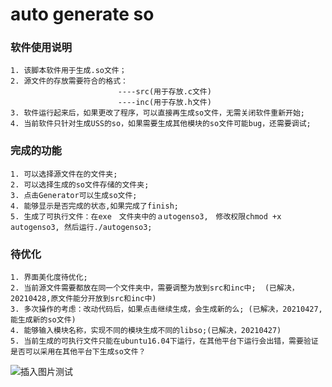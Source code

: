 # auto generate so

### 软件使用说明
    1. 该脚本软件用于生成.so文件；
    2. 源文件的存放需要符合的格式：　
                            ----src(用于存放.c文件)
                            ----inc(用于存放.h文件)
    3. 软件运行起来后，如果更改了程序，可以直接再生成so文件，无需关闭软件重新开始; 
    4. 当前软件只针对生成USS的so，如果需要生成其他模块的so文件可能bug，还需要调试; 
                            

<!-- ## 开发记录(V0.1)   -->
### 完成的功能    
    1. 可以选择源文件在的文件夹;    
    2. 可以选择生成的so文件存储的文件夹;    
    3. 点击Generator可以生成so文件;  
    4. 能够显示是否完成的状态,如果完成了finish; 
    5. 生成了可执行文件：在exe　文件夹中的ａutogenso3,　修改权限chmod +x autogenso3, 然后运行./autogenso3;


### 待优化  
    1. 界面美化度待优化;  
    2. 当前源文件需要都放在同一个文件夹中，需要调整为放到src和inc中;  (已解决，20210428,原文件能分开放到src和inc中)
    3. 多次操作的考虑：改动代码后，如果点击继续生成，会生成新的么; (已解决，20210427, 能生成新的so文件)
    4. 能够输入模块名称，实现不同的模块生成不同的libso;(已解决，20210427)
    5. 当前生成的可执行文件只能在ubuntu16.04下运行，在其他平台下运行会出错，需要验证是否可以采用在其他平台下生成so文件？


<!-- ![alt 图例]("https://github.com/shawn-xsj/AutoGenerateSo/tree/main/img/result.png") -->
<!-- ![插入本地图片]("/home/saic/xsj/AutoSo/AutoSo2/AutoGenerateSo/img/result.png") -->
![插入图片测试]("http://pic.downcc.com/upload/2015-9/2015923174024.png")




